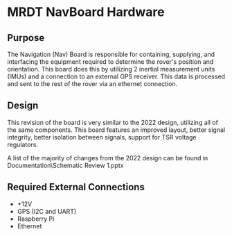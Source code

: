 # MRDT NavBoard Hardware
## Purpose
The Navigation (Nav) Board is responsible for containing, supplying, and interfacing the equipment required to determine the rover's position and orientation. This board does this by utilizing 2 inertial measurement units (IMUs) and a connection to an external GPS receiver. This data is processed and sent to the rest of the rover via an ethernet connection.
## Design
This revision of the board is very similar to the 2022 design, utilizing all of the same components. This board features an improved layout, better signal integrity, better isolation between signals, support for TSR voltage regulators.

A list of the majority of changes from the 2022 design can be found in Documentation\Schematic Review 1.pptx

## Required External Connections
 - +12V
 - GPS (I2C and UART)
 - Raspberry Pi
 - Ethernet